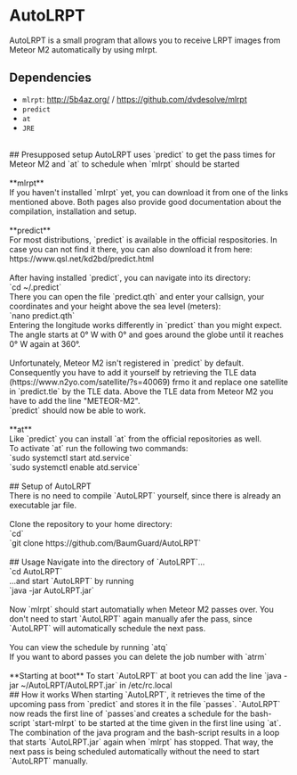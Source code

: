 # AutoLRPT
AutoLRPT is a small program that allows you to receive LRPT images from Meteor M2 automatically by using mlrpt.<br />

## Dependencies
- `mlrpt`: http://5b4az.org/ / https://github.com/dvdesolve/mlrpt<br />
- `predict`<br />
- `at`<br />
- `JRE`<br />
<br />
## Presupposed setup
AutoLRPT uses `predict` to get the pass times for Meteor M2 and `at` to schedule when `mlrpt` should be started<br />
<br />
**mlrpt**<br />
If you haven't installed `mlrpt` yet, you can download it from one of the links mentioned above. Both pages also provide good documentation about the compilation, installation and setup.<br />
<br />
**predict**<br />
For most distributions, `predict` is available in the official respositories. In case you can not find it there, you can also download it from here: https://www.qsl.net/kd2bd/predict.html<br />
<br />
After having installed `predict`, you can navigate into its directory:<br />
`cd ~/.predict`<br />
There you can open the file `predict.qth` and enter your callsign, your coordinates and your height above the sea level (meters):<br />
`nano predict.qth`<br />
Entering the longitude works differently in `predict` than you might expect. The angle starts at 0° W with 0° and goes around the globe until it reaches 0° W again at 360°.<br />
<br />
Unfortunately, Meteor M2 isn't registered in `predict` by default. Consequently you have to add it yourself by retrieving the TLE data (https://www.n2yo.com/satellite/?s=40069) frmo it and replace one satellite in `predict.tle` by the TLE data. Above the TLE data from Meteor M2 you have to add the line "METEOR-M2".<br />
`predict` should now be able to work.<br />
<br />
**at**<br />
Like `predict` you can install `at` from the official repositories as well.<br />
To activate `at` run the following two commands:<br />
`sudo systemctl start atd.service`<br />
`sudo systemctl enable atd.service`<br />
<br />
## Setup of AutoLRPT<br />
There is no need to compile `AutoLRPT` yourself, since there is already an executable jar file.<br />
<br />
Clone the repository to your home directory:<br />
`cd`<br />
`git clone https://github.com/BaumGuard/AutoLRPT`<br />
<br />
## Usage
Navigate into the directory of `AutoLRPT`...<br />
`cd AutoLRPT`<br />
...and start `AutoLRPT` by running<br />
`java -jar AutoLRPT.jar`<br />
<br />
Now `mlrpt` should start automatially when Meteor M2 passes over. You don't need to start `AutoLRPT` again manually afer the pass, since `AutoLRPT` will automatically schedule the next pass.<br />
<br />
You can view the schedule by running `atq`<br />
If you want to abord passes you can delete the job number with `atrm`<br />
<br />
**Starting at boot**
To start `AutoLRPT` at boot you can add the line `java -jar ~/AutoLRPT/AutoLRPT.jar` in /etc/rc.local
<br />
## How it works
When starting `AutoLRPT`, it retrieves the time of the upcoming pass from `predict` and stores it in the file `passes`. `AutoLRPT` now reads the first line of `passes`and creates a schedule for the bash-script `start-mlrpt` to be started at the time given in the first line using `at`. The combination of the java program and the bash-script results in a loop that starts `AutoLRPT.jar` again when `mlrpt` has stopped. That way, the next pass is being scheduled automatically without the need to start `AutoLRPT` manually.
